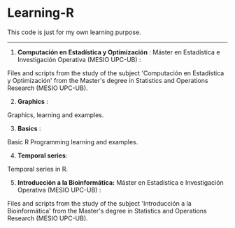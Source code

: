 # Learning-R
This code is just for my own learning purpose.

***

1. **Computación en Estadística y Optimización** : Máster en Estadística e Investigación Operativa (MESIO UPC-UB) :

  Files and scripts from the study of the subject 'Computación en Estadística y Optimización' from the Master's degree in Statistics and Operations Research (MESIO UPC-UB). 

2. **Graphics** :

  Graphics, learning and examples.

3. **Basics** :

  Basic R Programming learning and examples.

4. **Temporal series**:

  Temporal series in R.
  
  5. **Introducción a la Bioinformática:** Máster en Estadística e Investigación Operativa (MESIO UPC-UB) :
  
  Files and scripts from the study of the subject 'Introducción a la Bioinformática' from the Master's degree in Statistics and Operations Research (MESIO UPC-UB). 

